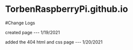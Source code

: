 # TorbenRaspberryPi.github.io

#Change Logs

created page --- 1/19/2021

added the 404 html and css page --- 1/20/2021
